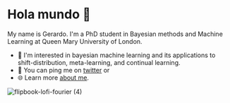 # Hola mundo 👋

My name is Gerardo. I'm a PhD student in Bayesian methods and Machine Learning at Queen Mary University of London.

- 🤖 I'm interested in bayesian machine learning and its applications to shift-distribution, meta-learning, and continual learning.
- 📧 You can ping me on [twitter](https://twitter.com/grrddm) or
- 🌐 Learn more [about me](https://grrddm.notion.site/Gerardo-Dur-n-Mart-n-131c7daa91a546ffae6bdcf991e8cc9e).

<!-- <img width=600 src="https://user-images.githubusercontent.com/4108759/159231061-377f69f9-dbee-40c4-84c9-74fe5cf8ef5f.gif"/> -->

![flipbook-lofi-fourier (4)](https://user-images.githubusercontent.com/4108759/230772327-fb685d43-1d67-4f62-97ef-ef9f2cbb1838.png)


<!--
**gerdm/gerdm** is a ✨ _special_ ✨ repository because its `README.md` (this file) appears on your GitHub profile.

Here are some ideas to get you started:

- 🔭 I’m currently working on ...
- 👯 I’m looking to collaborate on ...
- 🤔 I’m looking for help with ...
- 💬 Ask me about ...
- 📫 How to reach me: ...
- 😄 Pronouns: ...
- ⚡ Fun fact: ...
-->


